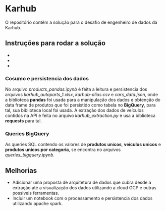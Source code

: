 # Karhub

O repositório contém a solução para o desafio de engenheiro de dados da Karhub.

## Instruções para rodar a solução
* 
*
*

### Cosumo e persistencia dos dados

No arquivo *products_pandas.ipynb* é feita a leitura e persistencia  dos arquivos *karhub_autoparts_1.xlsx*, *karhub-alias.csv* e *cars_data.json*, onde a biblioteca **pandas** foi usada para a manipulação dos dados e obtenção do data frame de produtos que foi persistido como tabela no **BigQuery**, para tal, sua biblioteca local foi usada.
A extração dos dados de veículos contidos na API é feita no arquivo *karhub_extraction.py* e usa a biblioteca **requests** para tal.

### Queries BigQuery

As queries SQL contendo os valores de **produtos unicos**, **veiculos unicos** e **produtos unicos por categoria**, se encontra no arquivos *queries_bigquery.ipynb*.

## Melhorias
* Adicionar uma proposta de arquitetura de dados que cubra desde a extração até a visualização dos dados utilizando a cloud GCP e outras possiveis ferramentas.
* Incluir um notebook com o processamento e persistencia dos dados utilizando apache spark.